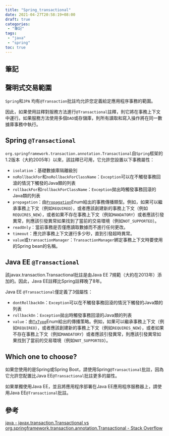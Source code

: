 ```yaml
---
title: "Spring_transactional"
date: 2021-04-27T20:58:19+08:00
draft: true
categories:
 - "筆記"
tags:
 - "java"
 - "spring"
toc: true
---
```


## 筆記
<!-- 簡介 -->



<!--more-->

## 聲明式交易範圍

`Spring`和`JPA` 均有`@Transaction`批註均允許您定義給定應用程序事務的範圍。

因此，如果使用註釋對服務方法進行`@Transactional`註釋，則它將在事務上下文中運行。如果服務方法使用多個`DAO`或存儲庫，則所有讀取和寫入操作將在同一數據庫事務中執行。

## Spring `@Transactional`

`org.springframework.transaction.annotation.Transactional`自`Spring`框架的1.2版本（大約2005年）以來，該註釋已可用，它允許您設置以下事務屬性：

- `isolation`：基礎數據庫隔離級別
- `noRollbackFor`和`noRollbackForClassName`：`Exception`可以在不觸發事務回滾的情況下觸發的Java類的列表
- `rollbackFor`和`rollbackForClassName`：`Exception`拋出時觸發事務回滾的Java類的列表
- `propagation`：由[`Propagation`](https://docs.spring.io/spring-framework/docs/current/javadoc-api/org/springframework/transaction/annotation/Propagation.html)Enum給出的事務傳播類型。例如，如果可以繼承事務上下文（例如`REQUIRED`），或者應該創建新的事務上下文（例如`REQUIRES_NEW`），或者如果不存在事務上下文（例如`MANDATORY`）或者應該引發異常，則應該引發異常如果找到了當前的交易環境（例如`NOT_SUPPORTED`）。
- `readOnly`：當前事務是否僅應讀取數據而不進行任何更改。
- `timeout`：應允許事務上下文運行多少秒，直到引發超時異常。
- `value`或`transactionManager`：`TransactionManager`綁定事務上下文時要使用的Spring bean的名稱。

## Java EE `@Transactional`

該javax.transaction.Transactional批註是由Java EE 7規範（大約在2013年）添加的。因此，Java EE註釋比Spring註釋晚了8年。

Java EE `@Transactional`僅定義了3個屬性：

- `dontRollbackOn`：`Exception`可以在不觸發事務回滾的情況下觸發的Java類的列表
- `rollbackOn`：`Exception`拋出時觸發事務回滾的Java類的列表
- `value`：由[`TxType`](https://docs.oracle.com/javaee/7/api/javax/transaction/Transactional.TxType.html)Enum給出的傳播策略。例如，如果可以繼承事務上下文（例如`REQUIRED`），或者應該創建新的事務上下文（例如`REQUIRES_NEW`），或者如果不存在事務上下文（例如`MANDATORY`）或者應該引發異常，則應該引發異常如果找到了當前的交易環境（例如`NOT_SUPPORTED`）。

## Which one to choose?

如果您使用的是Spring或Spring Boot，請使用Spring`@Transactional`批註，因為它允許您配置比Java EE`@Transactional`批註更多的屬性。

如果單獨使用Java EE，並且將應用程序部署在Java EE應用程序服務器上，請使用Java EE`@Transactional`批註。



## 參考

[java - javax.transaction.Transactional vs org.springframework.transaction.annotation.Transactional - Stack Overflow](https://stackoverflow.com/questions/26387399/javax-transaction-transactional-vs-org-springframework-transaction-annotation-tr)



